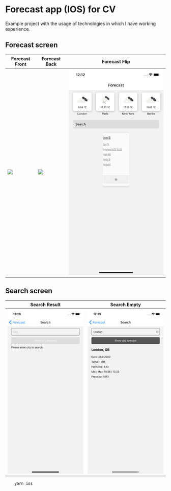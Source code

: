# Forecast app (IOS) for CV

Example project with the usage of technologies in which I have working experience.

## Forecast screen
| Forecast Front  | Forecast Back                                 | Forecast Flip                                  |
| --------------- | --------------------------------------------- | ---------------------------------------------- |
| ![](front)    | ![][front]                                    | ![](__screenshots__/screen-forecast-flip.png)  |

## Search screen
| Search Result                                | Search Empty                                  |
| -------------------------------------------- | --------------------------------------------- |
| ![](__screenshots__/screen-search-empty.png) | ![](__screenshots__/screen-search-result.png) |

``` 
    yarn ios 
```

[front]: [__screenshots__/screen-forecast-front.png]
[back]: [__screenshots__/screen-forecast-back.png]
[flip]: [__screenshots__/screen-forecast-flip.png]
[result]: [__screenshots__/screen-search-empty.png]
[empty]: [__screenshots__/screen-search-result.png]